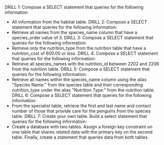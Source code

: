 ﻿DRILL 1:
Compose a SELECT statement that queries for the following information
* All information from the habitat table.
DRILL 2:
Compose a SELECT statement that queries for the following information:
* Retrieve all names from the species_name column that have a species_order value of 3.
DRILL 3:
Compose a SELECT statement that queries for the following information:
* Retrieve only the nutrition_type from the nutrition table that have a nutrition_cost of 600.00 or less.
DRILL 4:
Compose a SELECT statement that queries for the following information:
* Retrieve all species_names with the nutrition_id between 2202 and 2206 from the nutrition table.
DRILL 5:
Compose a SELECT statement that queries for the following information:
* Retrieve all names within the species_name column using the alias "Species Name:" from the species table and their corresponding nutrition_type under the alias "Nutrition Type:" from the nutrition table.
DRILL 6:
Compose a SELECT statement that queries for the following information:
* From the specialist table, retrieve the first and last name and contact number of those that provide care for the penguins from the species table.
DRILL 7:
Create your own table. Build a select statement that queries for the following information:
* Create a database with two tables. Assign a foreign key constraint on one table that shares related data with the primary key on the second table. Finally, create a statement that queries data from both tables.